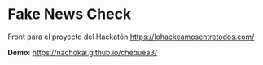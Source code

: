 # Fake News Check

Front para el proyecto del Hackatón https://lohackeamosentretodos.com/ 

**Demo:** https://nachokai.github.io/chequea3/
